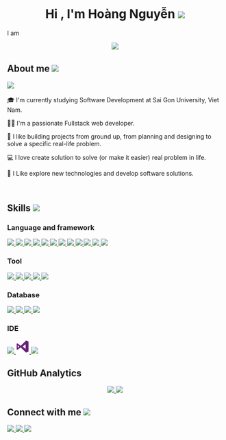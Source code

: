 <h1 align="center"><b>Hi , I'm Hoàng Nguyễn </b><img src="https://media.giphy.com/media/hvRJCLFzcasrR4ia7z/giphy.gif" width="35"></h1>
<!--  -->I am
<p align="center">
  <a href="https://github.com/DenverCoder1/readme-typing-svg"><img src="https://readme-typing-svg.herokuapp.com?font=Time+New+Roman&color=cyan&size=25&center=true&vCenter=true&width=600&height=100&lines=Fullstack+Developer,;Software+Engineer,;Love+to+learn+new+stuffs"></a>
</p>


<h2> About me <img src = "https://user-images.githubusercontent.com/74038190/212257468-1e9a91f1-b626-4baa-b15d-5c385dfa7ed2.gif" width = 32px> </h2>

![](https://komarev.com/ghpvc/?username=hnoga-n)

🎓&nbsp;I'm currently studying Software Development at Sai Gon University, Viet Nam.

👨‍💻&nbsp;I'm a passionate Fullstack web developer.

🔨&nbsp;I like building projects from ground up, from planning and designing to solve a specific  real-life problem.

💻&nbsp;I love create solution to solve (or make it easier) real problem in life.

💖&nbsp;I Like explore new technologies and develop software solutions.

<br>
<h2> Skills <img src = "https://media2.giphy.com/media/QssGEmpkyEOhBCb7e1/giphy.gif?cid=ecf05e47a0n3gi1bfqntqmob8g9aid1oyj2wr3ds3mg700bl&rid=giphy.gif"  width = 50px > </h2>
<h3>Language and framework</h3>
<a href= https://nestjs.com/ > <img width ='32px' src ='https://www.vectorlogo.zone/logos/nestjs/nestjs-icon.svg'> </a>
<a href= https://spring.io/ > <img width ='32px' src ='https://www.vectorlogo.zone/logos/springio/springio-icon.svg'> </a>
<a href= https://dotnet.microsoft.com/en-us/ > <img width ='32px' src ='https://www.vectorlogo.zone/logos/dotnet/dotnet-official.svg'> </a>
<a href= https://react.dev/ > <img width ='32px' src ='https://raw.githubusercontent.com/rahulbanerjee26/githubAboutMeGenerator/main/icons/reactjs.svg'> </a>
<a href= https://nextjs.org/ > <img width ='32px' src ='https://www.vectorlogo.zone/logos/nextjs/nextjs-icon.svg'> </a>
<a href= https://expressjs.com/ > <img width ='32px' src ='https://raw.githubusercontent.com/rahulbanerjee26/githubAboutMeGenerator/main/icons/javascript.svg'> </a>
<a href= https://www.w3schools.com/Html/ > <img width ='32px' src ='https://raw.githubusercontent.com/rahulbanerjee26/githubAboutMeGenerator/main/icons/css.svg'> </a>
<a href= https://www.w3schools.com/css/ > <img width ='32px' src ='https://raw.githubusercontent.com/rahulbanerjee26/githubAboutMeGenerator/main/icons/html.svg'> </a>
<a href= https://fastapi.tiangolo.com/ > <img width ='32px' src ='https://vectorwiki.com/images/i0tvc__fastapi.svg'> </a>
<a href= https://tailwindcss.com/ > <img width ='32px' src ='https://www.vectorlogo.zone/logos/tailwindcss/tailwindcss-icon.svg'> </a>
<a href= https://go.dev/ > <img width ='32px' src ='https://www.vectorlogo.zone/logos/golang/golang-icon.svg'> </a>
<a href= https://kafka.apache.org/ > <img width ='32px' src ='https://www.vectorlogo.zone/logos/apache_kafka/apache_kafka-icon.svg'> </a>

<h3>Tool</h3>

<a href= https://git-scm.com/ > <img width ='32px' src ='https://www.vectorlogo.zone/logos/git-scm/git-scm-icon.svg'> </a>
<a href= https://github.com/ > <img width ='32px' src ='https://www.vectorlogo.zone/logos/github/github-tile.svg'> </a>
<a href= https://ubuntu.com/ > <img width ='32px' src ='https://www.vectorlogo.zone/logos/ubuntu/ubuntu-icon.svg'> </a>
<a href= https://www.docker.com/ > <img width ='32px' src ='https://www.vectorlogo.zone/logos/docker/docker-icon.svg'> </a>
<a href= https://www.jetbrains.com/idea/ > <img width ='32px' src ='https://www.vectorlogo.zone/logos/getpostman/getpostman-icon.svg'> </a>

<h3>Database</h3>
<a href= https://www.mysql.com/ > <img width ='32px' src ='https://www.vectorlogo.zone/logos/mysql/mysql-icon.svg'> </a>
<a href= https://www.sqlite.org/ > <img width ='32px' src ='https://raw.githubusercontent.com/rahulbanerjee26/githubAboutMeGenerator/main/icons/sqlite.svg'> </a>
<a href= https://www.prisma.io/ > <img width ='32px' src ='https://raw.githubusercontent.com/gilbarbara/logos/92bb74e98bca1ea1ad794442676ebc4e75038adc/logos/prisma.svg'> </a>
<a href= https://www.mongodb.com/ > <img width ='32px' src ='https://www.vectorlogo.zone/logos/mongodb/mongodb-icon.svg'> </a>

<h3>IDE</h3>
<a href= https://code.visualstudio.com/ > <img width ='32px' src ='https://www.vectorlogo.zone/logos/visualstudio_code/visualstudio_code-icon.svg'> </a>
<a href= https://visualstudio.microsoft.com/ > <img width ='32px' src ='https://raw.githubusercontent.com/gilbarbara/logos/92bb74e98bca1ea1ad794442676ebc4e75038adc/logos/visual-studio.svg'> </a>
<a href= https://www.jetbrains.com/idea/ > <img width ='32px' src ='https://upload.vectorlogo.zone/logos/jetbrains_idea/images/d4398a36-c378-4511-a508-106ded6cd69a.svg'> </a>


<h2> GitHub Analytics </h2>

<p align="center">
<a href="https://github.com/AVS1508">
  <img height="180em" src="https://github-readme-stats.vercel.app/api?username=hnoga-n&show_icons=true&theme=radical"/>
  <img height="180em" src="https://github-readme-stats.vercel.app/api/top-langs?username=hnoga-n&show_icons=true&locale=en&bg_color=0d1117&text_color=ffffff&layout=compact"/>
</a>
</p>

<h2> Connect with me <img src = "https://raw.githubusercontent.com/ShahriarShafin/ShahriarShafin/main/Assets/handshake.gif"  width = 50px > </h2>

<a href= https://www.facebook.com/hoang.nguyen.290646/ target=_blank> <img width ='50px' src ='https://user-images.githubusercontent.com/74038190/235294010-ec412ef5-e3da-4efa-b1d4-0ab4d4638755.gif'> </a>
<a href= https://www.linkedin.com/in/hnoga-nh/ target=_blank > <img width ='50px' src ='https://user-images.githubusercontent.com/74038190/235294012-0a55e343-37ad-4b0f-924f-c8431d9d2483.gif'> </a>
<a href= https://www.instagram.com/hnoga__/ target=_blank> <img width ='50px' src ='https://user-images.githubusercontent.com/74038190/235294013-a33e5c43-a01c-43f6-b44d-a406d8b4ab75.gif'> </a>



